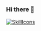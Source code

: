 ### Hi there 👋

[![SkillIcons](https://skillicons.dev/icons?i=java,jenkins,grafana,prometheus,nginx,aws,ansible,docker,git,idea,discord,js)](https://skillicons.dev)<br/>


<!--
**sorobon/sorobon** is a ✨ _special_ ✨ repository because its `README.md` (this file) appears on your GitHub profile.

Here are some ideas to get you started:

- 🔭 I’m currently working on ...
- 🌱 I’m currently learning ...
- 👯 I’m looking to collaborate on ...
- 🤔 I’m looking for help with ...
- 💬 Ask me about ...
- 📫 How to reach me: ...
- 😄 Pronouns: ...
- ⚡ Fun fact: ...
-->
